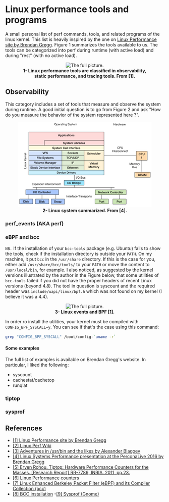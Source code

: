 # Linux performance tools and programs
A small personal list of perf commands, tools, and related programs of the linux kernel. This list is heavily inspired by the one on [Linux Performance site by Brendan Gregg](http://www.brendangregg.com/linuxperf.html). Figure 1 summarizes the tools available to us. The tools can be categorized into perf during runtime (with active load) and during "rest" (with no active load).

<center><figure><img alt='The full picture.' src='http://www.brendangregg.com/Perf/linux_perf_tools_full.png'><figcaption><b>1- Linux performance tools are classified in observability, static performance, and tracing tools. From [1].</b></figcaption></figure></center>

## Observability
This category includes a set of tools that measure and observe the system during runtime. A good initial question is to go from Figure 2 and ask "How do you measure the behavior of the system represented here ?".
<center><figure><img alt='The linux kernel summary.' src='img/system_summary.png'><figcaption><b>2- Linux system summarized. From [4].</b></figcaption></figure></center>

### perf_events (AKA perf)
### eBPF and bcc
`NB.` If the installation of your `bcc-tools` package (e.g. Ubuntu) fails to show the tools, check if the installation directory is outside your `PATH`. On my machine, it put `bcc` in the `/usr/share` directory. If this is the case for you, either add `/usr/share/bcc/tools/` to your `PATH` or move the content to `/usr/local/bin`, for example.
I also noticed, as suggested by the kernel versions illustrated by the author in the Figure below, that some utilities of `bcc-tools` failed if you did not have the proper headers of recent Linux versions (beyond 4.8). The tool in question is syscount and the required header was `include/uapi/linux/bpf.h` which was not found on my kernel (I believe it was a 4.4).
<center><figure><img alt='The full picture.' src='http://brendangregg.com/eBPF/linux_ebpf_support.png'><figcaption><b>3- Linux events and BPF [1].</b></figcaption></figure></center>


In order ro install the utilities, your kernel must be compiled with `CONFIG_BPF_SYSCALL=y`. You can see if that's the case using this command:
```sh
grep "CONFIG_BPF_SYSCALL" /boot/config-`uname -r`
```
#### Some examples
The full list of examples is available on Brendan Gregg's website. In particular, I liked the following:
- syscount
- cachestat/cachetop
- runqlat

### tiptop
### sysprof

## References
- [[1] Linux Performance site by Brendan Gregg](http://www.brendangregg.com/linuxperf.html)
- [[2] Linux Perf Wiki](https://perf.wiki.kernel.org/index.php/Main_Page)
- [[3] Adventures in /usr/bin and the likes by Alexander Blagoev](https://ablagoev.github.io/linux/adventures/commands/2017/02/19/adventures-in-usr-bin.html)
- [[4] Linux Systems Performance presentation at the PerconaLive 2016 by Brendan Gregg](https://www.slideshare.net/brendangregg/linux-systems-performance-2016)
- [[5] Erven Rohou. Tiptop: Hardware Performance Counters for the Masses. [Research Report] RR-7789, INRIA. 2011, pp.23. <hal-00639173>](https://hal.inria.fr/hal-00639173)
- [[6] Linux Performance counters](https://anton.ozlabs.org/blog/2009/09/04/using-performance-counters-for-linux/)
- [[7] Linux Enhanced Berkeley Packet Filter (eBPF) and its Compiler Collection (bcc)](http://www.brendangregg.com/ebpf.html)
- [[8] BCC installation](https://github.com/iovisor/bcc/blob/master/INSTALL.md)
-[[9] Sysprof (Gnome)](http://sysprof.com/)